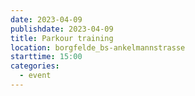 ```yaml
---
date: 2023-04-09
publishdate: 2023-04-09
title: Parkour training
location: borgfelde_bs-ankelmannstrasse
starttime: 15:00
categories:
  - event
---
```


